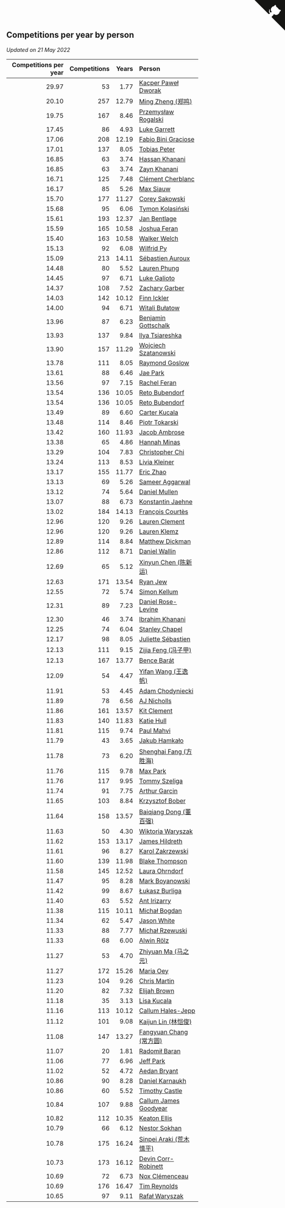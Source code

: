 ## Competitions per year by person

*Updated on 21 May 2022*

| Competitions per year | Competitions | Years | Person |
| ---: | ---: | ---: | :--- |
| 29.97 | 53 | 1.77 | [Kacper Paweł Dworak](https://www.worldcubeassociation.org/persons/2020DWOR01) |
| 20.10 | 257 | 12.79 | [Ming Zheng (郑鸣)](https://www.worldcubeassociation.org/persons/2009ZHEN11) |
| 19.75 | 167 | 8.46 | [Przemysław Rogalski](https://www.worldcubeassociation.org/persons/2013ROGA02) |
| 17.45 | 86 | 4.93 | [Luke Garrett](https://www.worldcubeassociation.org/persons/2017GARR05) |
| 17.06 | 208 | 12.19 | [Fabio Bini Graciose](https://www.worldcubeassociation.org/persons/2010GRAC02) |
| 17.01 | 137 | 8.05 | [Tobias Peter](https://www.worldcubeassociation.org/persons/2014PETE03) |
| 16.85 | 63 | 3.74 | [Hassan Khanani](https://www.worldcubeassociation.org/persons/2018KHAN26) |
| 16.85 | 63 | 3.74 | [Zayn Khanani](https://www.worldcubeassociation.org/persons/2018KHAN28) |
| 16.71 | 125 | 7.48 | [Clément Cherblanc](https://www.worldcubeassociation.org/persons/2014CHER05) |
| 16.17 | 85 | 5.26 | [Max Siauw](https://www.worldcubeassociation.org/persons/2017SIAU02) |
| 15.70 | 177 | 11.27 | [Corey Sakowski](https://www.worldcubeassociation.org/persons/2011SAKO01) |
| 15.68 | 95 | 6.06 | [Tymon Kolasiński](https://www.worldcubeassociation.org/persons/2016KOLA02) |
| 15.61 | 193 | 12.37 | [Jan Bentlage](https://www.worldcubeassociation.org/persons/2010BENT01) |
| 15.59 | 165 | 10.58 | [Joshua Feran](https://www.worldcubeassociation.org/persons/2011FERA01) |
| 15.40 | 163 | 10.58 | [Walker Welch](https://www.worldcubeassociation.org/persons/2011WELC01) |
| 15.13 | 92 | 6.08 | [Wilfrid Py](https://www.worldcubeassociation.org/persons/2016PYWI01) |
| 15.09 | 213 | 14.11 | [Sébastien Auroux](https://www.worldcubeassociation.org/persons/2008AURO01) |
| 14.48 | 80 | 5.52 | [Lauren Phung](https://www.worldcubeassociation.org/persons/2016PHUN02) |
| 14.45 | 97 | 6.71 | [Luke Galioto](https://www.worldcubeassociation.org/persons/2015GALI02) |
| 14.37 | 108 | 7.52 | [Zachary Garber](https://www.worldcubeassociation.org/persons/2014GARB01) |
| 14.03 | 142 | 10.12 | [Finn Ickler](https://www.worldcubeassociation.org/persons/2012ICKL01) |
| 14.00 | 94 | 6.71 | [Witali Bułatow](https://www.worldcubeassociation.org/persons/2015BUAT01) |
| 13.96 | 87 | 6.23 | [Benjamin Gottschalk](https://www.worldcubeassociation.org/persons/2016GOTT01) |
| 13.93 | 137 | 9.84 | [Ilya Tsiareshka](https://www.worldcubeassociation.org/persons/2012TERE01) |
| 13.90 | 157 | 11.29 | [Wojciech Szatanowski](https://www.worldcubeassociation.org/persons/2011SZAT01) |
| 13.78 | 111 | 8.05 | [Raymond Goslow](https://www.worldcubeassociation.org/persons/2014GOSL01) |
| 13.61 | 88 | 6.46 | [Jae Park](https://www.worldcubeassociation.org/persons/2015PARK24) |
| 13.56 | 97 | 7.15 | [Rachel Feran](https://www.worldcubeassociation.org/persons/2015FERA01) |
| 13.54 | 136 | 10.05 | [Reto Bubendorf](https://www.worldcubeassociation.org/persons/2012BUBE01) |
| 13.54 | 136 | 10.05 | [Reto Bubendorf](https://www.worldcubeassociation.org/persons/2012BUBE01) |
| 13.49 | 89 | 6.60 | [Carter Kucala](https://www.worldcubeassociation.org/persons/2015KUCA01) |
| 13.48 | 114 | 8.46 | [Piotr Tokarski](https://www.worldcubeassociation.org/persons/2013TOKA01) |
| 13.42 | 160 | 11.93 | [Jacob Ambrose](https://www.worldcubeassociation.org/persons/2010AMBR01) |
| 13.38 | 65 | 4.86 | [Hannah Minas](https://www.worldcubeassociation.org/persons/2017MINA04) |
| 13.29 | 104 | 7.83 | [Christopher Chi](https://www.worldcubeassociation.org/persons/2014CHIC01) |
| 13.24 | 113 | 8.53 | [Livia Kleiner](https://www.worldcubeassociation.org/persons/2013KLEI03) |
| 13.17 | 155 | 11.77 | [Eric Zhao](https://www.worldcubeassociation.org/persons/2010ZHAO19) |
| 13.13 | 69 | 5.26 | [Sameer Aggarwal](https://www.worldcubeassociation.org/persons/2017AGGA01) |
| 13.12 | 74 | 5.64 | [Daniel Mullen](https://www.worldcubeassociation.org/persons/2016MULL04) |
| 13.07 | 88 | 6.73 | [Konstantin Jaehne](https://www.worldcubeassociation.org/persons/2015JAEH01) |
| 13.02 | 184 | 14.13 | [François Courtès](https://www.worldcubeassociation.org/persons/2008COUR01) |
| 12.96 | 120 | 9.26 | [Lauren Clement](https://www.worldcubeassociation.org/persons/2013KLEM01) |
| 12.96 | 120 | 9.26 | [Lauren Klemz](https://www.worldcubeassociation.org/persons/2013KLEM01) |
| 12.89 | 114 | 8.84 | [Matthew Dickman](https://www.worldcubeassociation.org/persons/2013DICK01) |
| 12.86 | 112 | 8.71 | [Daniel Wallin](https://www.worldcubeassociation.org/persons/2013WALL03) |
| 12.69 | 65 | 5.12 | [Xinyun Chen (陈新运)](https://www.worldcubeassociation.org/persons/2017CHEN36) |
| 12.63 | 171 | 13.54 | [Ryan Jew](https://www.worldcubeassociation.org/persons/2008JEWR01) |
| 12.55 | 72 | 5.74 | [Simon Kellum](https://www.worldcubeassociation.org/persons/2016KELL12) |
| 12.31 | 89 | 7.23 | [Daniel Rose-Levine](https://www.worldcubeassociation.org/persons/2015ROSE01) |
| 12.30 | 46 | 3.74 | [Ibrahim Khanani](https://www.worldcubeassociation.org/persons/2018KHAN27) |
| 12.25 | 74 | 6.04 | [Stanley Chapel](https://www.worldcubeassociation.org/persons/2016CHAP04) |
| 12.17 | 98 | 8.05 | [Juliette Sébastien](https://www.worldcubeassociation.org/persons/2014SEBA01) |
| 12.13 | 111 | 9.15 | [Zijia Feng (冯子甲)](https://www.worldcubeassociation.org/persons/2013FENG02) |
| 12.13 | 167 | 13.77 | [Bence Barát](https://www.worldcubeassociation.org/persons/2008BARA01) |
| 12.09 | 54 | 4.47 | [Yifan Wang (王逸帆)](https://www.worldcubeassociation.org/persons/2017WANY29) |
| 11.91 | 53 | 4.45 | [Adam Chodyniecki](https://www.worldcubeassociation.org/persons/2017CHOD02) |
| 11.89 | 78 | 6.56 | [AJ Nicholls](https://www.worldcubeassociation.org/persons/2015NICH04) |
| 11.86 | 161 | 13.57 | [Kit Clement](https://www.worldcubeassociation.org/persons/2008CLEM01) |
| 11.83 | 140 | 11.83 | [Katie Hull](https://www.worldcubeassociation.org/persons/2010HULL01) |
| 11.81 | 115 | 9.74 | [Paul Mahvi](https://www.worldcubeassociation.org/persons/2012MAHV01) |
| 11.79 | 43 | 3.65 | [Jakub Hamkało](https://www.worldcubeassociation.org/persons/2018HAMK01) |
| 11.78 | 73 | 6.20 | [Shenghai Fang (方胜海)](https://www.worldcubeassociation.org/persons/2016FANG01) |
| 11.76 | 115 | 9.78 | [Max Park](https://www.worldcubeassociation.org/persons/2012PARK03) |
| 11.76 | 117 | 9.95 | [Tommy Szeliga](https://www.worldcubeassociation.org/persons/2012SZEL01) |
| 11.74 | 91 | 7.75 | [Arthur Garcin](https://www.worldcubeassociation.org/persons/2014GARC27) |
| 11.65 | 103 | 8.84 | [Krzysztof Bober](https://www.worldcubeassociation.org/persons/2013BOBE01) |
| 11.64 | 158 | 13.57 | [Baiqiang Dong (董百强)](https://www.worldcubeassociation.org/persons/2008DONG06) |
| 11.63 | 50 | 4.30 | [Wiktoria Waryszak](https://www.worldcubeassociation.org/persons/2018WARY01) |
| 11.62 | 153 | 13.17 | [James Hildreth](https://www.worldcubeassociation.org/persons/2009HILD01) |
| 11.61 | 96 | 8.27 | [Karol Zakrzewski](https://www.worldcubeassociation.org/persons/2014ZAKR01) |
| 11.60 | 139 | 11.98 | [Blake Thompson](https://www.worldcubeassociation.org/persons/2010THOM03) |
| 11.58 | 145 | 12.52 | [Laura Ohrndorf](https://www.worldcubeassociation.org/persons/2009OHRN01) |
| 11.47 | 95 | 8.28 | [Mark Boyanowski](https://www.worldcubeassociation.org/persons/2014BOYA01) |
| 11.42 | 99 | 8.67 | [Łukasz Burliga](https://www.worldcubeassociation.org/persons/2013BURL01) |
| 11.40 | 63 | 5.52 | [Ant Irizarry](https://www.worldcubeassociation.org/persons/2016IRIZ02) |
| 11.38 | 115 | 10.11 | [Michał Bogdan](https://www.worldcubeassociation.org/persons/2012BOGD01) |
| 11.34 | 62 | 5.47 | [Jason White](https://www.worldcubeassociation.org/persons/2016WHIT16) |
| 11.33 | 88 | 7.77 | [Michał Rzewuski](https://www.worldcubeassociation.org/persons/2014RZEW01) |
| 11.33 | 68 | 6.00 | [Alwin Rölz](https://www.worldcubeassociation.org/persons/2016ROLZ01) |
| 11.27 | 53 | 4.70 | [Zhiyuan Ma (马之元)](https://www.worldcubeassociation.org/persons/2017MAZH04) |
| 11.27 | 172 | 15.26 | [Maria Oey](https://www.worldcubeassociation.org/persons/2007OEYM01) |
| 11.23 | 104 | 9.26 | [Chris Martin](https://www.worldcubeassociation.org/persons/2013MART03) |
| 11.20 | 82 | 7.32 | [Elijah Brown](https://www.worldcubeassociation.org/persons/2015BROW03) |
| 11.18 | 35 | 3.13 | [Lisa Kucala](https://www.worldcubeassociation.org/persons/2019KUCA01) |
| 11.16 | 113 | 10.12 | [Callum Hales-Jepp](https://www.worldcubeassociation.org/persons/2012HALE01) |
| 11.12 | 101 | 9.08 | [Kaijun Lin (林恺俊)](https://www.worldcubeassociation.org/persons/2013LINK01) |
| 11.08 | 147 | 13.27 | [Fangyuan Chang (常方圆)](https://www.worldcubeassociation.org/persons/2009CHAN04) |
| 11.07 | 20 | 1.81 | [Radomił Baran](https://www.worldcubeassociation.org/persons/2020BARA02) |
| 11.06 | 77 | 6.96 | [Jeff Park](https://www.worldcubeassociation.org/persons/2015PARK08) |
| 11.02 | 52 | 4.72 | [Aedan Bryant](https://www.worldcubeassociation.org/persons/2017BRYA06) |
| 10.86 | 90 | 8.28 | [Daniel Karnaukh](https://www.worldcubeassociation.org/persons/2014KARN02) |
| 10.86 | 60 | 5.52 | [Timothy Castle](https://www.worldcubeassociation.org/persons/2016CAST48) |
| 10.84 | 107 | 9.88 | [Callum James Goodyear](https://www.worldcubeassociation.org/persons/2012GOOD02) |
| 10.82 | 112 | 10.35 | [Keaton Ellis](https://www.worldcubeassociation.org/persons/2012ELLI01) |
| 10.79 | 66 | 6.12 | [Nestor Sokhan](https://www.worldcubeassociation.org/persons/2016SOKH01) |
| 10.78 | 175 | 16.24 | [Sinpei Araki (荒木慎平)](https://www.worldcubeassociation.org/persons/2006ARAK01) |
| 10.73 | 173 | 16.12 | [Devin Corr-Robinett](https://www.worldcubeassociation.org/persons/2006CORR01) |
| 10.69 | 72 | 6.73 | [Nox Clémenceau](https://www.worldcubeassociation.org/persons/2015CLEM03) |
| 10.69 | 176 | 16.47 | [Tim Reynolds](https://www.worldcubeassociation.org/persons/2005REYN01) |
| 10.65 | 97 | 9.11 | [Rafał Waryszak](https://www.worldcubeassociation.org/persons/2013WARY01) |


<a href="https://github.com/JustinTimeCuber/wca_statistics" class="github-corner" aria-label="View source on Github"><svg width="80" height="80" viewBox="0 0 250 250" style="fill:#151513; color:#fff; position: absolute; top: 0; border: 0; right: 0;" aria-hidden="true"><path d="M0,0 L115,115 L130,115 L142,142 L250,250 L250,0 Z"></path><path d="M128.3,109.0 C113.8,99.7 119.0,89.6 119.0,89.6 C122.0,82.7 120.5,78.6 120.5,78.6 C119.2,72.0 123.4,76.3 123.4,76.3 C127.3,80.9 125.5,87.3 125.5,87.3 C122.9,97.6 130.6,101.9 134.4,103.2" fill="currentColor" style="transform-origin: 130px 106px;" class="octo-arm"></path><path d="M115.0,115.0 C114.9,115.1 118.7,116.5 119.8,115.4 L133.7,101.6 C136.9,99.2 139.9,98.4 142.2,98.6 C133.8,88.0 127.5,74.4 143.8,58.0 C148.5,53.4 154.0,51.2 159.7,51.0 C160.3,49.4 163.2,43.6 171.4,40.1 C171.4,40.1 176.1,42.5 178.8,56.2 C183.1,58.6 187.2,61.8 190.9,65.4 C194.5,69.0 197.7,73.2 200.1,77.6 C213.8,80.2 216.3,84.9 216.3,84.9 C212.7,93.1 206.9,96.0 205.4,96.6 C205.1,102.4 203.0,107.8 198.3,112.5 C181.9,128.9 168.3,122.5 157.7,114.1 C157.9,116.9 156.7,120.9 152.7,124.9 L141.0,136.5 C139.8,137.7 141.6,141.9 141.8,141.8 Z" fill="currentColor" class="octo-body"></path></svg></a><style>.github-corner:hover .octo-arm{animation:octocat-wave 560ms ease-in-out}@keyframes octocat-wave{0%,100%{transform:rotate(0)}20%,60%{transform:rotate(-25deg)}40%,80%{transform:rotate(10deg)}}@media (max-width:500px){.github-corner:hover .octo-arm{animation:none}.github-corner .octo-arm{animation:octocat-wave 560ms ease-in-out}}</style>
